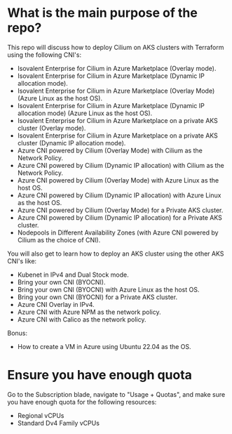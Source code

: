 # What is the main purpose of the repo?
This repo will discuss how to deploy Cilium on AKS clusters with Terraform using the following CNI's:
* Isovalent Enterprise for Cilium in Azure Marketplace (Overlay mode).
* Isovalent Enterprise for Cilium in Azure Marketplace (Dynamic IP allocation mode).
* Isovalent Enterprise for Cilium in Azure Marketplace (Overlay Mode) (Azure Linux as the host OS).
* Isovalent Enterprise for Cilium in Azure Marketplace (Dynamic IP allocation mode) (Azure Linux as the host OS).
* Isovalent Enterprise for Cilium in Azure Marketplace on a private AKS cluster (Overlay mode).
* Isovalent Enterprise for Cilium in Azure Marketplace on a private AKS cluster (Dynamic IP allocation mode).
* Azure CNI powered by Cilium (Overlay Mode) with Cilium as the Network Policy. 
* Azure CNI powered by Cilium (Dynamic IP allocation) with Cilium as the Network Policy.
* Azure CNI powered by Cilium (Overlay Mode) with Azure Linux as the host OS.
* Azure CNI powered by Cilium (Dynamic IP allocation) with Azure Linux as the host OS.
* Azure CNI powered by Cilium (Overlay Mode) for a Private AKS cluster.
* Azure CNI powered by Cilium (Dynamic IP allocation) for a Private AKS cluster.
* Nodepools in Different Availability Zones (with Azure CNI powered by Cilium as the choice of CNI).

You will also get to learn how to deploy an AKS cluster using the other AKS CNI's like:
* Kubenet in IPv4 and Dual Stock mode.
* Bring your own CNI (BYOCNI).
* Bring your own CNI (BYOCNI) with Azure Linux as the host OS.
* Bring your own CNI (BYOCNI) for a Private AKS cluster.
* Azure CNI Overlay in IPv4.
* Azure CNI with Azure NPM as the network policy.
* Azure CNI with Calico as the network policy.

Bonus:
* How to create a VM in Azure using Ubuntu 22.04 as the OS.

# Ensure you have enough quota
Go to the Subscription blade, navigate to "Usage + Quotas", and make sure you have enough quota for the following resources:

- Regional vCPUs
- Standard Dv4 Family vCPUs
